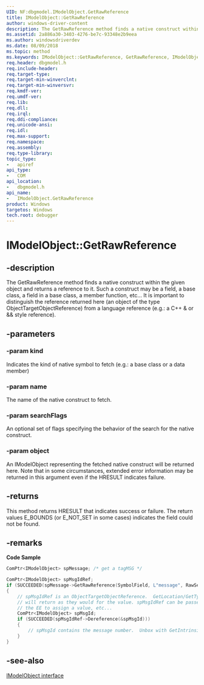 ```yaml
---
UID: NF:dbgmodel.IModelObject.GetRawReference
title: IModelObject::GetRawReference
author: windows-driver-content
description: The GetRawReference method finds a native construct within the given object and returns a reference to it. 
ms.assetid: 2a886a30-3403-4276-be7c-93348e2b9eea
ms.author: windowsdriverdev
ms.date: 08/09/2018 
ms.topic: method
ms.keywords: IModelObject::GetRawReference, GetRawReference, IModelObject.GetRawReference, IModelObject::GetRawReference, IModelObject.GetRawReference
req.header: dbgmodel.h
req.include-header:
req.target-type:
req.target-min-winverclnt:
req.target-min-winversvr:
req.kmdf-ver:
req.umdf-ver:
req.lib:
req.dll:
req.irql: 
req.ddi-compliance:
req.unicode-ansi:
req.idl:
req.max-support:
req.namespace:
req.assembly:
req.type-library: 
topic_type: 
-	apiref
api_type: 
-	COM
api_location: 
-	dbgmodel.h
api_name: 
-	IModelObject.GetRawReference
product: Windows
targetos: Windows
tech.root: debugger
---
```


# IModelObject::GetRawReference


## -description

The GetRawReference method finds a native construct within the given object and returns a reference to it. Such a construct may be a field, a base class, a field in a base class, a member function, etc... It is important to distinguish the reference returned here (an object of the type ObjectTargetObjectReference) from a language reference (e.g.: a C++ & or && style reference). 

## -parameters

### -param kind
Indicates the kind of native symbol to fetch (e.g.: a base class or a data member)

### -param name
The name of the native construct to fetch.

### -param searchFlags
An optional set of flags specifying the behavior of the search for the native construct.

### -param object
An IModelObject representing the fetched native construct will be returned here. Note that in some circumstances, extended error information may be returned in this argument even if the HRESULT indicates failure. 


## -returns
This method returns HRESULT that indicates success or failure. The return values E_BOUNDS (or E_NOT_SET in some cases) indicates the field could not be found.

## -remarks

**Code Sample**

```cpp
ComPtr<IModelObject> spMessage; /* get a tagMSG */

ComPtr<IModelObject> spMsgIdRef;
if (SUCCEEDED(spMessage->GetRawReference(SymbolField, L"message", RawSearchNone, &spMsgIdRef)))
{
    // spMsgIdRef is an ObjectTargetObjectReference.  GetLocation/GetTypeInfo/GetTargetInfo 
    // will return as they would for the value. spMsgIdRef can be passed to Dereference or to 
    // the EE to assign a value, etc...
    ComPtr<IModelObject> spMsgId;
    if (SUCCEEDED(spMsgIdRef->Dereference(&spMsgId)))
    {
        // spMsgId contains the message number.  Unbox with GetIntrinsicValueAs.
    }
}
```


## -see-also

[IModelObject interface](nn-dbgmodel-imodelobject.md)
